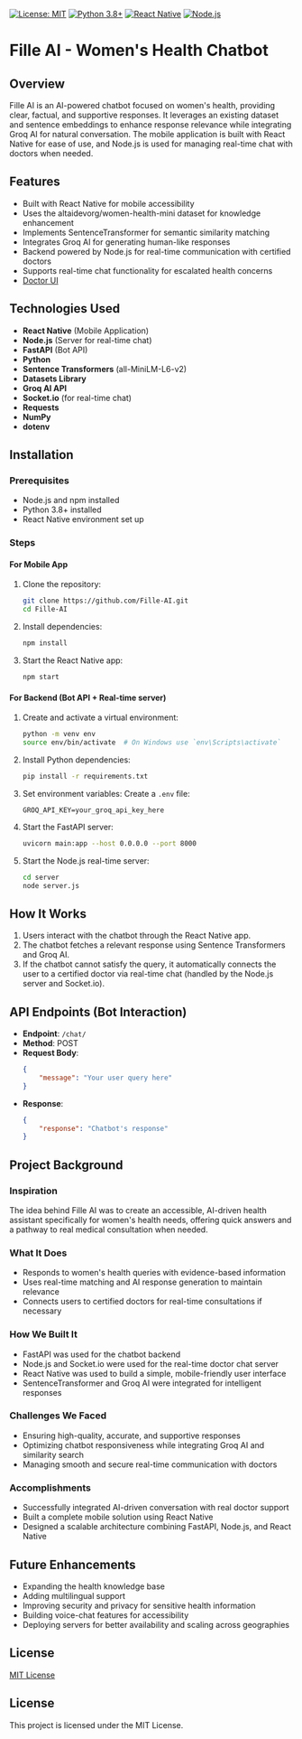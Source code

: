 [![License: MIT](https://img.shields.io/badge/License-MIT-yellow.svg)](https://opensource.org/licenses/MIT) [![Python 3.8+](https://img.shields.io/badge/python-3.8+-blue.svg)](https://www.python.org/downloads/release/python-380/) [![React Native](https://img.shields.io/badge/React%20Native-20232A?logo=react&logoColor=61DAFB)](https://reactnative.dev/) [![Node.js](https://img.shields.io/badge/Node.js-43853D?logo=node.js&logoColor=white)](https://nodejs.org/)


# Fille AI - Women's Health Chatbot

## Overview

Fille AI is an AI-powered chatbot focused on women's health, providing clear, factual, and supportive responses. It leverages an existing dataset and sentence embeddings to enhance response relevance while integrating Groq AI for natural conversation. The mobile application is built with React Native for ease of use, and Node.js is used for managing real-time chat with doctors when needed.

## Features

- Built with React Native for mobile accessibility
- Uses the altaidevorg/women-health-mini dataset for knowledge enhancement
- Implements SentenceTransformer for semantic similarity matching
- Integrates Groq AI for generating human-like responses
- Backend powered by Node.js for real-time communication with certified doctors
- Supports real-time chat functionality for escalated health concerns
- [Doctor UI](https://github.com/prathoseraaj/react-native-doctor-ui.git)

## Technologies Used

- **React Native** (Mobile Application)
- **Node.js** (Server for real-time chat)
- **FastAPI** (Bot API)
- **Python**
- **Sentence Transformers** (all-MiniLM-L6-v2)
- **Datasets Library**
- **Groq AI API**
- **Socket.io** (for real-time chat)
- **Requests**
- **NumPy**
- **dotenv**

## Installation

### Prerequisites

- Node.js and npm installed
- Python 3.8+ installed
- React Native environment set up

### Steps

#### For Mobile App

1. Clone the repository:
   ```bash
   git clone https://github.com/Fille-AI.git
   cd Fille-AI
   ```

2. Install dependencies:
   ```bash
   npm install
   ```

3. Start the React Native app:
   ```bash
   npm start
   ```

#### For Backend (Bot API + Real-time server)

1. Create and activate a virtual environment:
   ```bash
   python -m venv env
   source env/bin/activate  # On Windows use `env\Scripts\activate`
   ```

2. Install Python dependencies:
   ```bash
   pip install -r requirements.txt
   ```

3. Set environment variables:
   Create a `.env` file:
   ```
   GROQ_API_KEY=your_groq_api_key_here
   ```

4. Start the FastAPI server:
   ```bash
   uvicorn main:app --host 0.0.0.0 --port 8000
   ```

5. Start the Node.js real-time server:
   ```bash
   cd server
   node server.js
   ```

## How It Works

1. Users interact with the chatbot through the React Native app.
2. The chatbot fetches a relevant response using Sentence Transformers and Groq AI.
3. If the chatbot cannot satisfy the query, it automatically connects the user to a certified doctor via real-time chat (handled by the Node.js server and Socket.io).

## API Endpoints (Bot Interaction)

- **Endpoint**: `/chat/`
- **Method**: POST
- **Request Body**:
  ```json
  {
      "message": "Your user query here"
  }
  ```
- **Response**:
  ```json
  {
      "response": "Chatbot's response"
  }
  ```

## Project Background

### Inspiration
The idea behind Fille AI was to create an accessible, AI-driven health assistant specifically for women's health needs, offering quick answers and a pathway to real medical consultation when needed.

### What It Does
- Responds to women's health queries with evidence-based information
- Uses real-time matching and AI response generation to maintain relevance
- Connects users to certified doctors for real-time consultations if necessary

### How We Built It
- FastAPI was used for the chatbot backend
- Node.js and Socket.io were used for the real-time doctor chat server
- React Native was used to build a simple, mobile-friendly user interface
- SentenceTransformer and Groq AI were integrated for intelligent responses

### Challenges We Faced
- Ensuring high-quality, accurate, and supportive responses
- Optimizing chatbot responsiveness while integrating Groq AI and similarity search
- Managing smooth and secure real-time communication with doctors

### Accomplishments
- Successfully integrated AI-driven conversation with real doctor support
- Built a complete mobile solution using React Native
- Designed a scalable architecture combining FastAPI, Node.js, and React Native

## Future Enhancements

- Expanding the health knowledge base
- Adding multilingual support
- Improving security and privacy for sensitive health information
- Building voice-chat features for accessibility
- Deploying servers for better availability and scaling across geographies

## License

[MIT License](LICENSE)

## License
This project is licensed under the MIT License.


